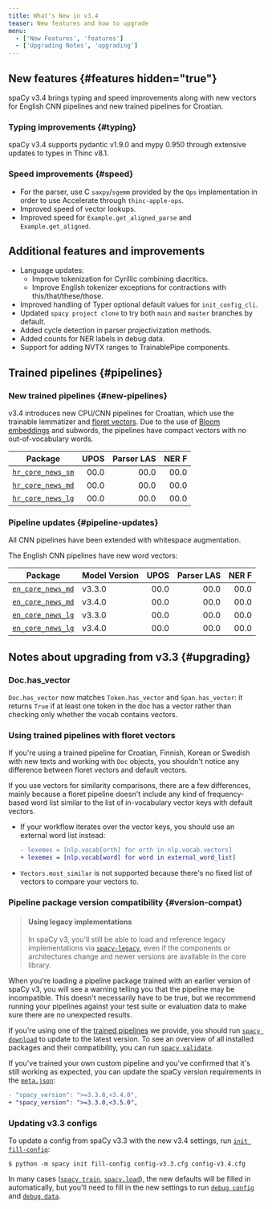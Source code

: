 ```yaml
---
title: What's New in v3.4
teaser: New features and how to upgrade
menu:
  - ['New Features', 'features']
  - ['Upgrading Notes', 'upgrading']
---
```


## New features {#features hidden="true"}

spaCy v3.4 brings typing and speed improvements along with new vectors for
English CNN pipelines and new trained pipelines for Croatian.

### Typing improvements {#typing}

spaCy v3.4 supports pydantic v1.9.0 and mypy 0.950 through extensive updates to
types in Thinc v8.1.

### Speed improvements {#speed}

- For the parser, use C `saxpy`/`sgemm` provided by the `Ops` implementation in
  order to use Accelerate through `thinc-apple-ops`.
- Improved speed of vector lookups.
- Improved speed for `Example.get_aligned_parse` and `Example.get_aligned`.

## Additional features and improvements

- Language updates:
  - Improve tokenization for Cyrillic combining diacritics.
  - Improve English tokenizer exceptions for contractions with
    this/that/these/those.
- Improved handling of Typer optional default values for `init_config_cli`.
- Updated `spacy project clone` to try both `main` and `master` branches by
  default.
- Added cycle detection in parser projectivization methods.
- Added counts for NER labels in debug data.
- Support for adding NVTX ranges to TrainablePipe components.

## Trained pipelines {#pipelines}

### New trained pipelines {#new-pipelines}

v3.4 introduces new CPU/CNN pipelines for Croatian, which use the trainable
lemmatizer and [floret vectors](https://github.com/explosion/floret). Due to
the use of [Bloom embeddings](https://explosion.ai/blog/bloom-embeddings) and
subwords, the pipelines have compact vectors with no out-of-vocabulary words.

| Package                                         | UPOS | Parser LAS | NER F |
| ----------------------------------------------- | ---: | ---------: | ----: |
| [`hr_core_news_sm`](/models/hr#hr_core_news_sm) | 00.0 |       00.0 |  00.0 |
| [`hr_core_news_md`](/models/hr#hr_core_news_md) | 00.0 |       00.0 |  00.0 |
| [`hr_core_news_lg`](/models/hr#hr_core_news_lg) | 00.0 |       00.0 |  00.0 |

### Pipeline updates {#pipeline-updates}

All CNN pipelines have been extended with whitespace augmentation.

The English CNN pipelines have new word vectors:

| Package                                         | Model Version | UPOS | Parser LAS | NER F |
| ----------------------------------------------- | ------------- | ---: | ---------: | ----: |
| [`en_core_news_md`](/models/en#en_core_news_md) | v3.3.0        | 00.0 |       00.0 |  00.0 |
| [`en_core_news_md`](/models/en#en_core_news_lg) | v3.4.0        | 00.0 |       00.0 |  00.0 |
| [`en_core_news_lg`](/models/en#en_core_news_md) | v3.3.0        | 00.0 |       00.0 |  00.0 |
| [`en_core_news_lg`](/models/en#en_core_news_lg) | v3.4.0        | 00.0 |       00.0 |  00.0 |

## Notes about upgrading from v3.3 {#upgrading}

### Doc.has_vector

`Doc.has_vector` now matches `Token.has_vector` and `Span.has_vector`: it
returns `True` if at least one token in the doc has a vector rather than
checking only whether the vocab contains vectors.

### Using trained pipelines with floret vectors

If you're using a trained pipeline for Croatian, Finnish, Korean or Swedish with
new texts and working with `Doc` objects, you shouldn't notice any difference
between floret vectors and default vectors.

If you use vectors for similarity comparisons, there are a few differences,
mainly because a floret pipeline doesn't include any kind of frequency-based
word list similar to the list of in-vocabulary vector keys with default vectors.

- If your workflow iterates over the vector keys, you should use an external
  word list instead:

  ```diff
  - lexemes = [nlp.vocab[orth] for orth in nlp.vocab.vectors]
  + lexemes = [nlp.vocab[word] for word in external_word_list]
  ```

- `Vectors.most_similar` is not supported because there's no fixed list of
  vectors to compare your vectors to.

### Pipeline package version compatibility {#version-compat}

> #### Using legacy implementations
>
> In spaCy v3, you'll still be able to load and reference legacy implementations
> via [`spacy-legacy`](https://github.com/explosion/spacy-legacy), even if the
> components or architectures change and newer versions are available in the
> core library.

When you're loading a pipeline package trained with an earlier version of spaCy
v3, you will see a warning telling you that the pipeline may be incompatible.
This doesn't necessarily have to be true, but we recommend running your
pipelines against your test suite or evaluation data to make sure there are no
unexpected results.

If you're using one of the [trained pipelines](/models) we provide, you should
run [`spacy download`](/api/cli#download) to update to the latest version. To
see an overview of all installed packages and their compatibility, you can run
[`spacy validate`](/api/cli#validate).

If you've trained your own custom pipeline and you've confirmed that it's still
working as expected, you can update the spaCy version requirements in the
[`meta.json`](/api/data-formats#meta):

```diff
- "spacy_version": ">=3.3.0,<3.4.0",
+ "spacy_version": ">=3.3.0,<3.5.0",
```

### Updating v3.3 configs

To update a config from spaCy v3.3 with the new v3.4 settings, run
[`init fill-config`](/api/cli#init-fill-config):

```cli
$ python -m spacy init fill-config config-v3.3.cfg config-v3.4.cfg
```

In many cases ([`spacy train`](/api/cli#train),
[`spacy.load`](/api/top-level#spacy.load)), the new defaults will be filled in
automatically, but you'll need to fill in the new settings to run
[`debug config`](/api/cli#debug) and [`debug data`](/api/cli#debug-data).
